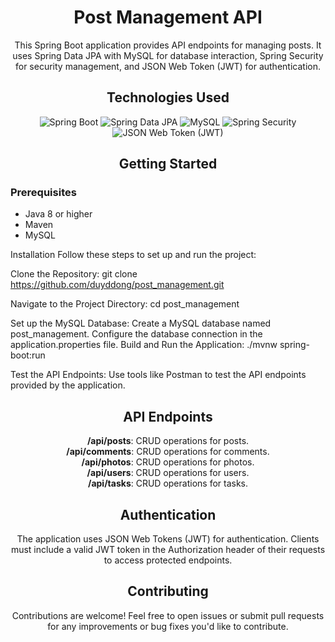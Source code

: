 <!-- Project Title -->
<h1 align="center">Post Management API</h1>

<!-- Project Description -->
<p align="center">This Spring Boot application provides API endpoints for managing posts. It uses Spring Data JPA with MySQL for database interaction, Spring Security for security management, and JSON Web Token (JWT) for authentication.</p>

<!-- Technologies Used -->
<h2 align="center">Technologies Used</h2>
<p align="center">
  <img src="https://img.shields.io/badge/Spring_Boot-3.1.10-green" alt="Spring Boot">
  <img src="https://img.shields.io/badge/Spring_Data_JPA-2.5.5-green" alt="Spring Data JPA">
  <img src="https://img.shields.io/badge/MySQL-blue" alt="MySQL">
  <img src="https://img.shields.io/badge/Spring_Security-6.0-blue" alt="Spring Security">
  <img src="https://img.shields.io/badge/JSON_Web_Token_(JWT)-0.11.5-orange" alt="JSON Web Token (JWT)">
</p>

<!-- Getting Started -->
<h2 align="center">Getting Started</h2>

### Prerequisites
- Java 8 or higher
- Maven
- MySQL

Installation
Follow these steps to set up and run the project:

Clone the Repository:
git clone https://github.com/duyddong/post_management.git

Navigate to the Project Directory:
cd post_management

Set up the MySQL Database:
Create a MySQL database named post_management.
Configure the database connection in the application.properties file.
Build and Run the Application:
./mvnw spring-boot:run

Test the API Endpoints:
Use tools like Postman to test the API endpoints provided by the application.

<h2 align="center">API Endpoints</h2>
<p align="center">
  <b>/api/posts</b>: CRUD operations for posts.<br>
  <b>/api/comments</b>: CRUD operations for comments.<br>
  <b>/api/photos</b>: CRUD operations for photos.<br>
  <b>/api/users</b>: CRUD operations for users.<br>
  <b>/api/tasks</b>: CRUD operations for tasks.
</p>

<h2 align="center">Authentication</h2>
<p align="center">The application uses JSON Web Tokens (JWT) for authentication. Clients must include a valid JWT token in the Authorization header of their requests to access protected endpoints.</p>

<h2 align="center">Contributing</h2>
<p align="center">Contributions are welcome! Feel free to open issues or submit pull requests for any improvements or bug fixes you'd like to contribute.</p>
